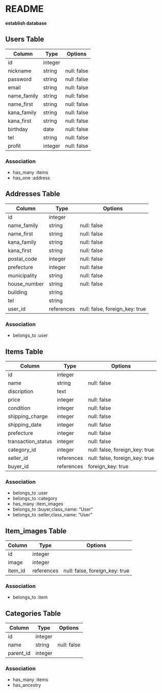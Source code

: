 # README

**establish database**

## Users Table
|Column|Type|Options|
|------|----|-------|
|id|integer||
|nickname|string|null: false|
|password|string|null :false|
|email|string|null: false|
|name_family|string|null: false|
|name_first|string|null: false|
|kana_family|string|null: false|
|kana_first|string|null: false|
|birthday|date|null: false|
|tel|string|null: false|
|profit|integer|null: false|
### Association
- has_many :items
- has_one :address


## Addresses Table
|Column|Type|Options|
|------|----|-------|
|id|integer||
|name_family|string|null: false|
|name_first|string|null: false|
|kana_family|string|null: false|
|kana_first|string|null: false|
|postal_code|integer|null: false|
|prefecture|integer|null: false|
|municipality|string|null: false|
|house_number|string|null: false|
|building|string||
|tel|string||
|user_id|references|null: false, foreign_key: true|

### Association
- belongs_to :user


## Items Table
|Column|Type|Options|
|------|----|-------|
|id|integer||
|name|string|null: false|
|discription|text||
|price|integer|null: false|
|condition|integer|null: false|
|shipping_charge|integer|null: false|
|shipping_date|integer|null: false|
|prefecture|integer|null: false|
|transaction_status|integer|null: false|
|category_id|integer|null: false, foreign_key: true|
|seller_id|references|null: false, foreign_key: true|
|buyer_id|references|foreign_key: true|

### Association
- belongs_to :user
- belongs_to :category
- has_many :item_images
- belongs_to :buyer,class_name: “User”
- belongs_to :seller,class_name: “User”


## Item_images Table
|Column|Type|Options|
|------|----|-------|
|id|integer||
|image|integer||
|item_id|references|null: false, foreign_key: true|

### Association
- belongs_to :item


## Categories Table
|Column|Type|Options|
|------|----|-------|
|id|integer||
|name|string|null: false|
|parent_id|integer||

### Association
- has_many :items
- has_ancestry
